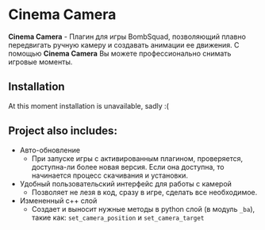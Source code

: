 # Cinema Camera
**Cinema Camera** - Плагин для игры BombSquad,
позволяющий плавно передвигать ручную камеру и создавать анимации ее движения.
С помощью **Cinema Camera** Вы можете профессионально снимать игровые моменты.

## Installation
At this moment installation is unavailable, sadly :(

## Project also includes:
- Авто-обновление
  - При запуске игры с активированным плагином, проверяется,
    доступна-ли более новая версия. Если она доступна, то начинается процесс скачивания и установки.
- Удобный пользовательский интерфейс для работы с камерой
  - Позволяет не лезя в код, сразу в игре, сделать все необходимое.
- Измененный c++ слой
    - Создает и выносит нужные методы в python слой (в модуль `_ba`),
      такие как: `set_camera_position` и `set_camera_target`